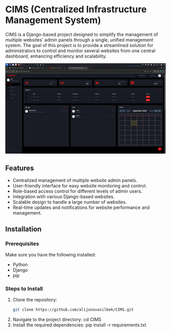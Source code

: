 # CIMS (Centralized Infrastructure Management System)

CIMS is a Django-based project designed to simplify the management of multiple websites' admin panels through a single, unified management system. The goal of this project is to provide a streamlined solution for administrators to control and monitor several websites from one central dashboard, enhancing efficiency and scalability.


![CIMS Dashboard](https://github.com/alijonovasilbek/English/blob/main/Screenshot_2024-09-10_21_03_51.png)

## Features
- Centralized management of multiple website admin panels.
- User-friendly interface for easy website monitoring and control.
- Role-based access control for different levels of admin users.
- Integration with various Django-based websites.
- Scalable design to handle a large number of websites.
- Real-time updates and notifications for website performance and management.

## Installation

### Prerequisites
Make sure you have the following installed:
- Python 
- Django 
- pip

### Steps to Install

1. Clone the repository:
   ```bash
   git clone https://github.com/alijonovasilbek/CIMS.git
2. Navigate to the project directory:
     cd CIMS
3. Install the required dependencies:
     pip install -r requirements.txt

     
   
